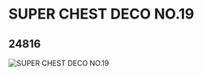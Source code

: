 # SUPER CHEST DECO NO.19
## 24816
![SUPER CHEST DECO NO.19](https://lc-www-live-s.legocdn.com/media/bricks/5/2/6135166.jpg)